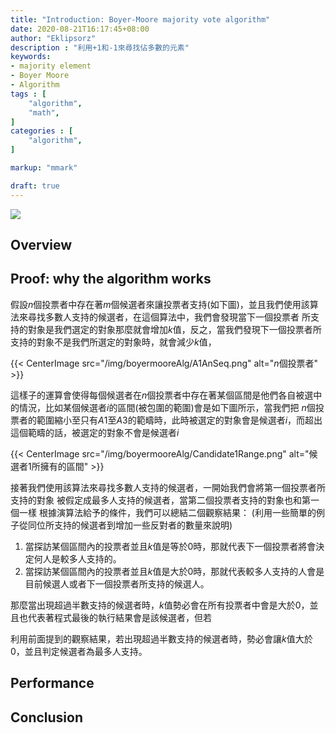 ```yaml
---
title: "Introduction: Boyer-Moore majority vote algorithm"
date: 2020-08-21T16:17:45+08:00
author: "Eklipsorz"
description : "利用+1和-1來尋找佔多數的元素"
keywords:
- majority element
- Boyer Moore
- Algorithm
tags : [
    "algorithm",
    "math",
]
categories : [
    "algorithm",
]

markup: "mmark"

draft: true
---
```


![](/img/boyermooreAlg/cover.jpeg)

## Overview


## Proof: why the algorithm works


假設$n$個投票者中存在著$m$個候選者來讓投票者支持(如下圖)，並且我們使用該算法來尋找多數人支持的候選者，在這個算法中，我們會發現當下一個投票者
所支持的對象是我們選定的對象那麼就會增加$k$值，反之，當我們發現下一個投票者所支持的對象不是我們所選定的對象時，就會減少$k$值，

{{< CenterImage
src="/img/boyermooreAlg/A1AnSeq.png"
alt="$n$個投票者" >}}

這樣子的運算會使得每個候選者在$n$個投票者中存在著某個區間是他們各自被選中的情況，比如某個候選者$i$的區間(被包圍的範圍)會是如下圖所示，當我們把
$n$個投票者的範圍縮小至只有$A1$至$A3$的範疇時，此時被選定的對象會是候選者$i$，而超出這個範疇的話，被選定的對象不會是候選者$i$

{{< CenterImage
src="/img/boyermooreAlg/Candidate1Range.png"
alt="候選者1所擁有的區間" >}}


接著我們使用該算法來尋找多數人支持的候選者，一開始我們會將第一個投票者所支持的對象
被假定成最多人支持的候選者，當第二個投票者支持的對象也和第一個一樣
根據演算法給予的條件，我們可以總結二個觀察結果：
(利用一些簡單的例子從同位所支持的候選者到增加一些反對者的數量來說明)


1. 當探訪某個區間內的投票者並且$k$值是等於0時，那就代表下一個投票者將會決定何人是較多人支持的。
2. 當探訪某個區間內的投票者並且$k$值是大於0時，那就代表較多人支持的人會是目前候選人或者下一個投票者所支持的候選人。


那麼當出現超過半數支持的候選者時，$k$值勢必會在所有投票者中會是大於0，並且也代表著程式最後的執行結果會是該候選者，但若

利用前面提到的觀察結果，若出現超過半數支持的候選者時，勢必會讓$k$值大於0，並且判定候選者為最多人支持。

## Performance


## Conclusion

